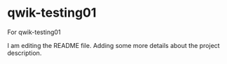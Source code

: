 # qwik-testing01
For qwik-testing01

I am editing the README file. Adding some more details about the project description.
